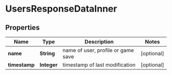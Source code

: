 

# UsersResponseDataInner


## Properties

| Name | Type | Description | Notes |
|------------ | ------------- | ------------- | -------------|
|**name** | **String** | name of user, profile or game save |  [optional] |
|**timestamp** | **Integer** | timestamp of last modification |  [optional] |



